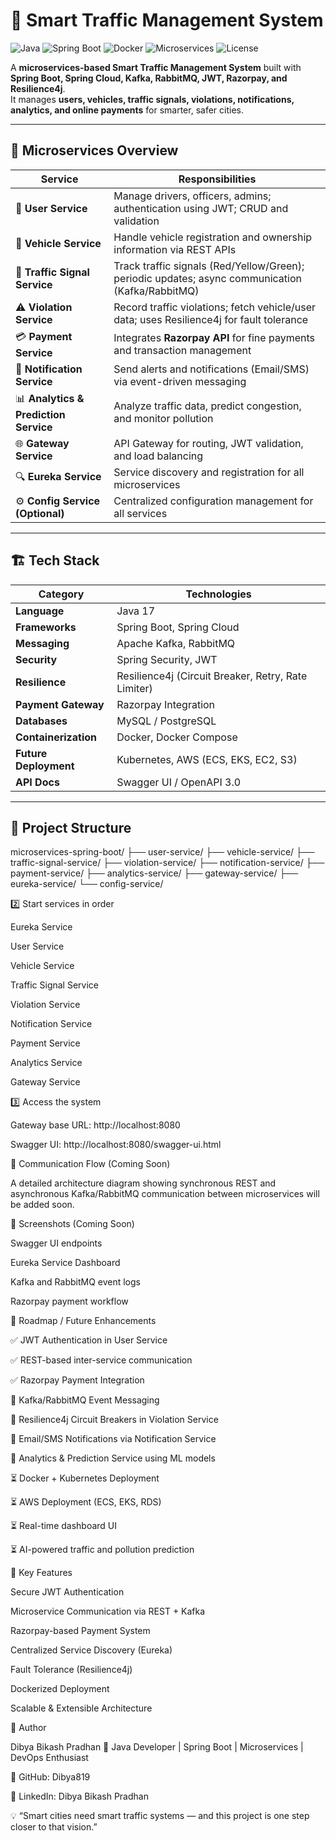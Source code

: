 # 🚦 Smart Traffic Management System

![Java](https://img.shields.io/badge/Java-17-red?logo=openjdk)
![Spring Boot](https://img.shields.io/badge/Spring%20Boot-3.0-brightgreen?logo=springboot)
![Docker](https://img.shields.io/badge/Docker-ready-blue?logo=docker)
![Microservices](https://img.shields.io/badge/Architecture-Microservices-orange)
![License](https://img.shields.io/badge/License-MIT-lightgrey)

A **microservices-based Smart Traffic Management System** built with **Spring Boot, Spring Cloud, Kafka, RabbitMQ, JWT, Razorpay, and Resilience4j**.  
It manages **users, vehicles, traffic signals, violations, notifications, analytics, and online payments** for smarter, safer cities.

---

## 📌 Microservices Overview

| Service | Responsibilities |
|----------|------------------|
| 🧍 **User Service** | Manage drivers, officers, admins; authentication using JWT; CRUD and validation |
| 🚗 **Vehicle Service** | Handle vehicle registration and ownership information via REST APIs |
| 🚦 **Traffic Signal Service** | Track traffic signals (Red/Yellow/Green); periodic updates; async communication (Kafka/RabbitMQ) |
| ⚠️ **Violation Service** | Record traffic violations; fetch vehicle/user data; uses Resilience4j for fault tolerance |
| 💳 **Payment Service** | Integrates **Razorpay API** for fine payments and transaction management |
| 📢 **Notification Service** | Send alerts and notifications (Email/SMS) via event-driven messaging |
| 📊 **Analytics & Prediction Service** | Analyze traffic data, predict congestion, and monitor pollution |
| 🌐 **Gateway Service** | API Gateway for routing, JWT validation, and load balancing |
| 🔍 **Eureka Service** | Service discovery and registration for all microservices |
| ⚙️ **Config Service (Optional)** | Centralized configuration management for all services |

---

## 🏗️ Tech Stack

| Category | Technologies |
|-----------|--------------|
| **Language** | Java 17 |
| **Frameworks** | Spring Boot, Spring Cloud |
| **Messaging** | Apache Kafka, RabbitMQ |
| **Security** | Spring Security, JWT |
| **Resilience** | Resilience4j (Circuit Breaker, Retry, Rate Limiter) |
| **Payment Gateway** | Razorpay Integration |
| **Databases** | MySQL / PostgreSQL |
| **Containerization** | Docker, Docker Compose |
| **Future Deployment** | Kubernetes, AWS (ECS, EKS, EC2, S3) |
| **API Docs** | Swagger UI / OpenAPI 3.0 |

---

## 📂 Project Structure

microservices-spring-boot/
├── user-service/
├── vehicle-service/
├── traffic-signal-service/
├── violation-service/
├── notification-service/
├── payment-service/
├── analytics-service/
├── gateway-service/
├── eureka-service/
└── config-service/



2️⃣ Start services in order

Eureka Service

User Service

Vehicle Service

Traffic Signal Service

Violation Service

Notification Service

Payment Service

Analytics Service

Gateway Service

3️⃣ Access the system

Gateway base URL:
http://localhost:8080

Swagger UI:
http://localhost:8080/swagger-ui.html

🔄 Communication Flow (Coming Soon)

A detailed architecture diagram showing synchronous REST and asynchronous Kafka/RabbitMQ communication between microservices will be added soon.

📸 Screenshots (Coming Soon)

Swagger UI endpoints

Eureka Service Dashboard

Kafka and RabbitMQ event logs

Razorpay payment workflow

🧭 Roadmap / Future Enhancements

✅ JWT Authentication in User Service

✅ REST-based inter-service communication

✅ Razorpay Payment Integration

🔄 Kafka/RabbitMQ Event Messaging

🔄 Resilience4j Circuit Breakers in Violation Service

🔄 Email/SMS Notifications via Notification Service

🔄 Analytics & Prediction Service using ML models

⏳ Docker + Kubernetes Deployment

⏳ AWS Deployment (ECS, EKS, RDS)

⏳ Real-time dashboard UI

⏳ AI-powered traffic and pollution prediction

🧠 Key Features

Secure JWT Authentication

Microservice Communication via REST + Kafka

Razorpay-based Payment System

Centralized Service Discovery (Eureka)

Fault Tolerance (Resilience4j)

Dockerized Deployment

Scalable & Extensible Architecture

👤 Author

Dibya Bikash Pradhan
🚀 Java Developer | Spring Boot | Microservices | DevOps Enthusiast

🔗 GitHub: Dibya819

💼 LinkedIn: Dibya Bikash Pradhan

💡 “Smart cities need smart traffic systems — and this project is one step closer to that vision.”
